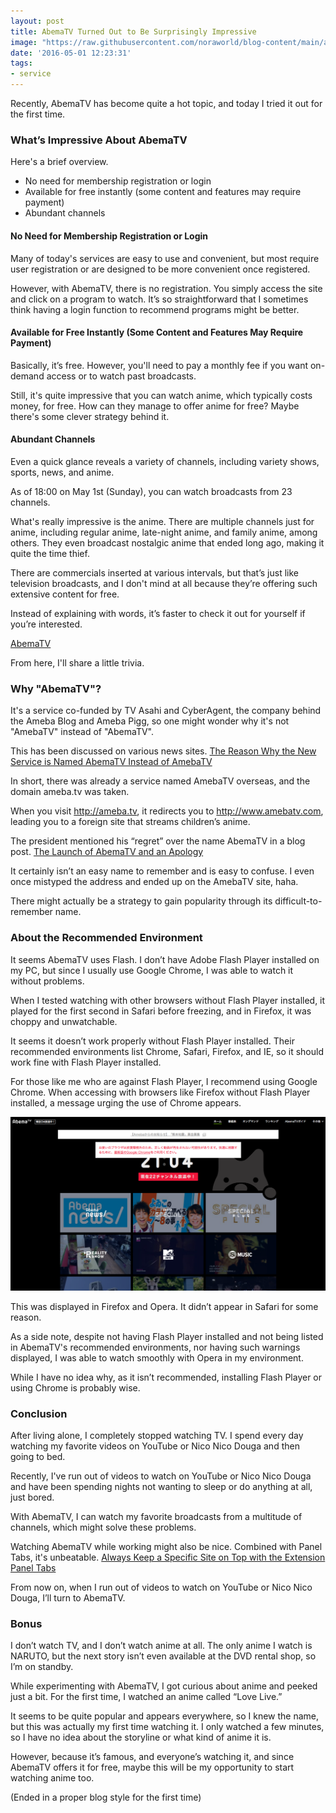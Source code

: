 ```yaml
---
layout: post
title: AbemaTV Turned Out to Be Surprisingly Impressive
image: "https://raw.githubusercontent.com/noraworld/blog-content/main/abema-tv/abematv.png"
date: '2016-05-01 12:23:31'
tags:
- service
---
```


Recently, AbemaTV has become quite a hot topic, and today I tried it out for the first time.

### What’s Impressive About AbemaTV
Here's a brief overview.

* No need for membership registration or login
* Available for free instantly (some content and features may require payment)
* Abundant channels

#### No Need for Membership Registration or Login
Many of today's services are easy to use and convenient, but most require user registration or are designed to be more convenient once registered. 

However, with AbemaTV, there is no registration. You simply access the site and click on a program to watch. It’s so straightforward that I sometimes think having a login function to recommend programs might be better.

#### Available for Free Instantly (Some Content and Features May Require Payment)
Basically, it’s free. However, you'll need to pay a monthly fee if you want on-demand access or to watch past broadcasts.

Still, it's quite impressive that you can watch anime, which typically costs money, for free. How can they manage to offer anime for free? Maybe there's some clever strategy behind it.

#### Abundant Channels
Even a quick glance reveals a variety of channels, including variety shows, sports, news, and anime.

As of 18:00 on May 1st (Sunday), you can watch broadcasts from 23 channels.

What's really impressive is the anime. There are multiple channels just for anime, including regular anime, late-night anime, and family anime, among others. They even broadcast nostalgic anime that ended long ago, making it quite the time thief.

There are commercials inserted at various intervals, but that’s just like television broadcasts, and I don't mind at all because they’re offering such extensive content for free.

Instead of explaining with words, it’s faster to check it out for yourself if you’re interested.

<a href="https://abema.tv" target="_blank">AbemaTV</a>

From here, I'll share a little trivia.

### Why "AbemaTV"?
It's a service co-funded by TV Asahi and CyberAgent, the company behind the Ameba Blog and Ameba Pigg, so one might wonder why it's not "AmebaTV" instead of "AbemaTV".

This has been discussed on various news sites. <a href="http://iwb.jp/why-cyberagent-new-service-is-abematv/" target="_blank">The Reason Why the New Service is Named AbemaTV Instead of AmebaTV</a>

In short, there was already a service named AmebaTV overseas, and the domain ameba.tv was taken.

When you visit <a href="http://ameba.tv" target="_blank">http://ameba.tv</a>, it redirects you to <a href="http://www.amebatv.com" target="_blank">http://www.amebatv.com</a>, leading you to a foreign site that streams children’s anime.

The president mentioned his “regret” over the name AbemaTV in a blog post. <a href="http://ameblo.jp/shibuya/entry-12149511518.html" target="_blank">The Launch of AbemaTV and an Apology</a>

It certainly isn’t an easy name to remember and is easy to confuse. I even once mistyped the address and ended up on the AmebaTV site, haha.

There might actually be a strategy to gain popularity through its difficult-to-remember name.

### About the Recommended Environment
It seems AbemaTV uses Flash. I don’t have Adobe Flash Player installed on my PC, but since I usually use Google Chrome, I was able to watch it without problems.

When I tested watching with other browsers without Flash Player installed, it played for the first second in Safari before freezing, and in Firefox, it was choppy and unwatchable.

It seems it doesn’t work properly without Flash Player installed. Their recommended environments list Chrome, Safari, Firefox, and IE, so it should work fine with Flash Player installed.

For those like me who are against Flash Player, I recommend using Google Chrome. When accessing with browsers like Firefox without Flash Player installed, a message urging the use of Chrome appears.

![AbemaTV Chrome Recommended](https://raw.githubusercontent.com/noraworld/blog-content/main/abema-tv/abematv_chrome_recommended.png)

This was displayed in Firefox and Opera. It didn’t appear in Safari for some reason.

As a side note, despite not having Flash Player installed and not being listed in AbemaTV's recommended environments, nor having such warnings displayed, I was able to watch smoothly with Opera in my environment.

While I have no idea why, as it isn’t recommended, installing Flash Player or using Chrome is probably wise.

### Conclusion
After living alone, I completely stopped watching TV. I spend every day watching my favorite videos on YouTube or Nico Nico Douga and then going to bed.

Recently, I've run out of videos to watch on YouTube or Nico Nico Douga and have been spending nights not wanting to sleep or do anything at all, just bored.

With AbemaTV, I can watch my favorite broadcasts from a multitude of channels, which might solve these problems.

Watching AbemaTV while working might also be nice. Combined with Panel Tabs, it's unbeatable. [Always Keep a Specific Site on Top with the Extension Panel Tabs](http://blog.noraworld.jp/panel-tabs/)

From now on, when I run out of videos to watch on YouTube or Nico Nico Douga, I’ll turn to AbemaTV.

### Bonus
I don’t watch TV, and I don’t watch anime at all. The only anime I watch is NARUTO, but the next story isn’t even available at the DVD rental shop, so I’m on standby.

While experimenting with AbemaTV, I got curious about anime and peeked just a bit. For the first time, I watched an anime called “Love Live.”

It seems to be quite popular and appears everywhere, so I knew the name, but this was actually my first time watching it. I only watched a few minutes, so I have no idea about the storyline or what kind of anime it is.

However, because it’s famous, and everyone’s watching it, and since AbemaTV offers it for free, maybe this will be my opportunity to start watching anime too.

(Ended in a proper blog style for the first time)
